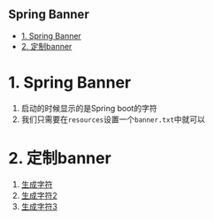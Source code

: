 Spring Banner
---

<!-- TOC -->

- [1. Spring Banner](#1-spring-banner)
- [2. 定制banner](#2-定制banner)

<!-- /TOC -->

# 1. Spring Banner
1. 启动的时候显示的是Spring boot的字符
2. 我们只需要在`resources`设置一个`banner.txt`中就可以

# 2. 定制banner
1. <a href = "http://patorjk.com/software/taag">生成字符</a>
2. <a href = "http://www.network-science.de/ascii/">生成字符2</a>
3. <a href = "http://www.degraeve.com/img2txt.php">生成字符3</a>